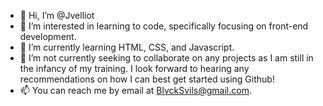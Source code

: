 - 👋 Hi, I’m @Jvelliot
- 👀 I’m interested in learning to code, specifically focusing on front-end development.
- 🌱 I’m currently learning HTML, CSS, and Javascript. 
- 💞️ I’m not currently seeking to collaborate on any projects as I am still in the infancy of my training. I look forward to hearing any recommendations on how I can best get started using Github!
- 📫 You can reach me by email at BlvckSvils@gmail.com. 

<!---
Jvelliot/Jvelliot is a ✨ special ✨ repository because its `README.md` (this file) appears on your GitHub profile.
You can click the Preview link to take a look at your changes.
--->
